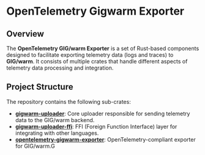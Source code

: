 # OpenTelemetry Gigwarm Exporter

## Overview
The **OpenTelemetry GIG/warm Exporter** is a set of Rust-based components designed to facilitate exporting telemetry data (logs and traces) to **GIG/warm**. It consists of multiple crates that handle different aspects of telemetry data processing and integration.

## Project Structure
The repository contains the following sub-crates:

- **[gigwarm-uploader](gigwarm-uploader/)**: Core uploader responsible for sending telemetry data to the GIG/warm backend.
- **[gigwarm-uploader-ffi](gigwarm-uploader-ffi/)**: FFI (Foreign Function Interface) layer for integrating with other languages.
- **[opentelemetry-gigwarm-exporter](opentelemetry-gigwarm-exporter/)**: OpenTelemetry-compliant exporter for GIG/warm.G